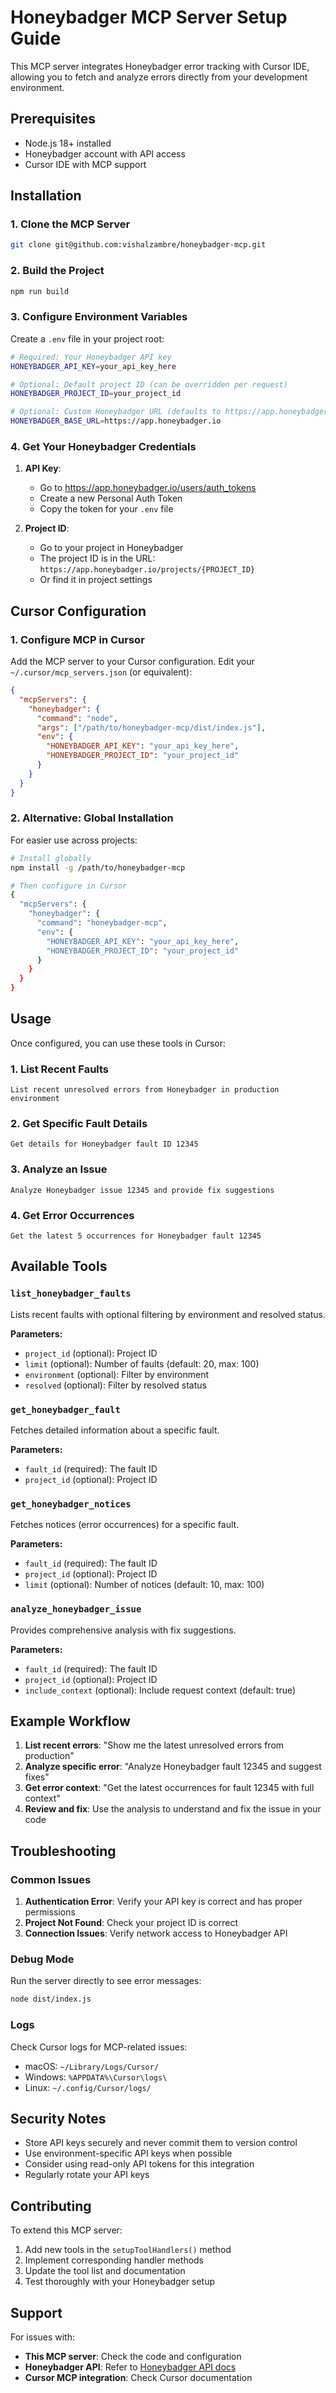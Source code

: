 # Honeybadger MCP Server Setup Guide

This MCP server integrates Honeybadger error tracking with Cursor IDE, allowing you to fetch and analyze errors directly from your development environment.

## Prerequisites

- Node.js 18+ installed
- Honeybadger account with API access
- Cursor IDE with MCP support

## Installation

### 1. Clone the MCP Server

```bash
git clone git@github.com:vishalzambre/honeybadger-mcp.git
```

### 2. Build the Project

```bash
npm run build
```

### 3. Configure Environment Variables

Create a `.env` file in your project root:

```bash
# Required: Your Honeybadger API key
HONEYBADGER_API_KEY=your_api_key_here

# Optional: Default project ID (can be overridden per request)
HONEYBADGER_PROJECT_ID=your_project_id

# Optional: Custom Honeybadger URL (defaults to https://app.honeybadger.io)
HONEYBADGER_BASE_URL=https://app.honeybadger.io
```

### 4. Get Your Honeybadger Credentials

1. **API Key**:
   - Go to https://app.honeybadger.io/users/auth_tokens
   - Create a new Personal Auth Token
   - Copy the token for your `.env` file

2. **Project ID**:
   - Go to your project in Honeybadger
   - The project ID is in the URL: `https://app.honeybadger.io/projects/{PROJECT_ID}`
   - Or find it in project settings

## Cursor Configuration

### 1. Configure MCP in Cursor

Add the MCP server to your Cursor configuration. Edit your `~/.cursor/mcp_servers.json` (or equivalent):

```json
{
  "mcpServers": {
    "honeybadger": {
      "command": "node",
      "args": ["/path/to/honeybadger-mcp/dist/index.js"],
      "env": {
        "HONEYBADGER_API_KEY": "your_api_key_here",
        "HONEYBADGER_PROJECT_ID": "your_project_id"
      }
    }
  }
}
```

### 2. Alternative: Global Installation

For easier use across projects:

```bash
# Install globally
npm install -g /path/to/honeybadger-mcp

# Then configure in Cursor
{
  "mcpServers": {
    "honeybadger": {
      "command": "honeybadger-mcp",
      "env": {
        "HONEYBADGER_API_KEY": "your_api_key_here",
        "HONEYBADGER_PROJECT_ID": "your_project_id"
      }
    }
  }
}
```

## Usage

Once configured, you can use these tools in Cursor:

### 1. List Recent Faults

```
List recent unresolved errors from Honeybadger in production environment
```

### 2. Get Specific Fault Details

```
Get details for Honeybadger fault ID 12345
```

### 3. Analyze an Issue

```
Analyze Honeybadger issue 12345 and provide fix suggestions
```

### 4. Get Error Occurrences

```
Get the latest 5 occurrences for Honeybadger fault 12345
```

## Available Tools

### `list_honeybadger_faults`
Lists recent faults with optional filtering by environment and resolved status.

**Parameters:**
- `project_id` (optional): Project ID
- `limit` (optional): Number of faults (default: 20, max: 100)
- `environment` (optional): Filter by environment
- `resolved` (optional): Filter by resolved status

### `get_honeybadger_fault`
Fetches detailed information about a specific fault.

**Parameters:**
- `fault_id` (required): The fault ID
- `project_id` (optional): Project ID

### `get_honeybadger_notices`
Fetches notices (error occurrences) for a specific fault.

**Parameters:**
- `fault_id` (required): The fault ID
- `project_id` (optional): Project ID
- `limit` (optional): Number of notices (default: 10, max: 100)

### `analyze_honeybadger_issue`
Provides comprehensive analysis with fix suggestions.

**Parameters:**
- `fault_id` (required): The fault ID
- `project_id` (optional): Project ID
- `include_context` (optional): Include request context (default: true)

## Example Workflow

1. **List recent errors**: "Show me the latest unresolved errors from production"
2. **Analyze specific error**: "Analyze Honeybadger fault 12345 and suggest fixes"
3. **Get error context**: "Get the latest occurrences for fault 12345 with full context"
4. **Review and fix**: Use the analysis to understand and fix the issue in your code

## Troubleshooting

### Common Issues

1. **Authentication Error**: Verify your API key is correct and has proper permissions
2. **Project Not Found**: Check your project ID is correct
3. **Connection Issues**: Verify network access to Honeybadger API

### Debug Mode

Run the server directly to see error messages:

```bash
node dist/index.js
```

### Logs

Check Cursor logs for MCP-related issues:
- macOS: `~/Library/Logs/Cursor/`
- Windows: `%APPDATA%\Cursor\logs\`
- Linux: `~/.config/Cursor/logs/`

## Security Notes

- Store API keys securely and never commit them to version control
- Use environment-specific API keys when possible
- Consider using read-only API tokens for this integration
- Regularly rotate your API keys

## Contributing

To extend this MCP server:

1. Add new tools in the `setupToolHandlers()` method
2. Implement corresponding handler methods
3. Update the tool list and documentation
4. Test thoroughly with your Honeybadger setup

## Support

For issues with:
- **This MCP server**: Check the code and configuration
- **Honeybadger API**: Refer to [Honeybadger API docs](https://docs.honeybadger.io/api/)
- **Cursor MCP integration**: Check Cursor documentation
